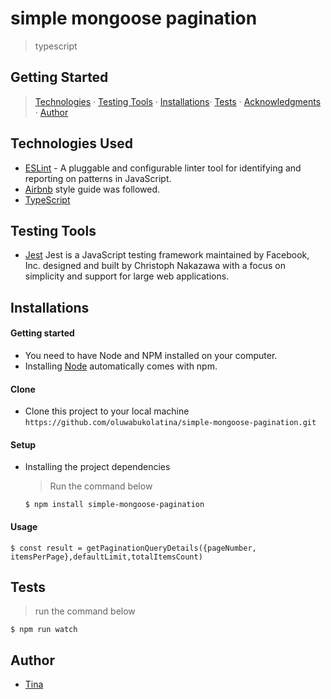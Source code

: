 # simple mongoose pagination
> typescript
## Getting Started
>  [Technologies](#technologies-used) &middot; [Testing Tools](#testing-tools) &middot; [Installations](#installations)&middot; [Tests](#tests) &middot; [Acknowledgments](#acknowledgments) &middot; [Author](#author)
## Technologies Used
- [ESLint](https://eslint.org/) - A pluggable and configurable linter tool for identifying and reporting on patterns in JavaScript.
- [Airbnb](https://www.npmjs.com/package/eslint-config-airbnb) style guide was followed.
- [TypeScript](https://www.typescriptlang.org/) 

## Testing Tools
- [Jest](https://jestjs.io/) Jest is a JavaScript testing framework maintained by Facebook, Inc. designed and built by Christoph Nakazawa with a focus on simplicity and support for large web applications.

## Installations
#### Getting started
- You need to have Node and NPM installed on your computer.
- Installing [Node](node) automatically comes with npm.

#### Clone
- Clone this project to your local machine `https://github.com/oluwabukolatina/simple-mongoose-pagination.git`
#### Setup
- Installing the project dependencies
  > Run the command below
  ```shell
  $ npm install simple-mongoose-pagination
  ```
#### Usage
  ```shell
  $ const result = getPaginationQueryDetails({pageNumber, itemsPerPage},defaultLimit,totalItemsCount)
  ```
## Tests
  > run the command below
  ```shell
  $ npm run watch
  ```
## Author
- [Tina](https://github.com/oluwabukolatina)
